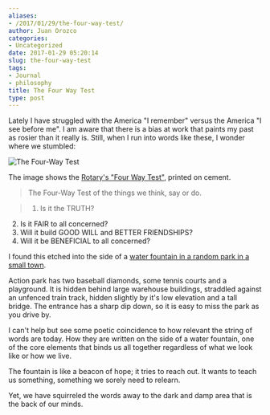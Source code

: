 ```yaml
---
aliases:
- /2017/01/29/the-four-way-test/
author: Juan Orozco
categories:
- Uncategorized
date: 2017-01-29 05:20:14
slug: the-four-way-test
tags:
- Journal
- philosophy
title: The Four Way Test
type: post
---
```


Lately I have struggled with the America "I remember" versus the America "I see before me". I am aware that there is a bias at work that paints my past as rosier than it really is. Still, when I run into words like these, I wonder where we stumbled:

<img src="https://i0.wp.com/m.creativeandflow.com/images/2017/01/four-way-test.jpg?w=580" alt="The Four-Way Test" data-recalc-dims="1" />

The image shows the [Rotary's "Four Way Test"][1], printed on cement.

> The Four-Way Test of the things we think, say or do.

> 1. Is it the TRUTH?

<ol start="2">
  <li>
    Is it FAIR to all concerned?
  </li>
  <li>
    Will it build GOOD WILL and BETTER FRIENDSHIPS?
  </li>
  <li>
    Will it be BENEFICIAL to all concerned?
  </li>
</ol>

I found this etched into the side of a [water fountain in a random park in a small town][2].

Action park has two baseball diamonds, some tennis courts and a playground. It is hidden behind large warehouse buildings, straddled against an unfenced train track, hidden slightly by it's low elevation and a tall bridge. The entrance has a sharp dip down, so it is easy to miss the park as you drive by.

I can't help but see some poetic coincidence to how relevant the string of words are today. How they are written on the side of a water fountain, one of the core elements that binds us all together regardless of what we look like or how we live.

The fountain is like a beacon of hope; it tries to reach out. It wants to teach us something, something we sorely need to relearn.

Yet, we have squirreled the words away to the dark and damp area that is the back of our minds.

[1]: http://thefourwaytest.com/history-of-the-four-way-test/
[2]: https://www.google.com/maps/place/35%C2%B035'31.8%22N+78%C2%B047'59.0%22W/@35.592156,-78.8002672,19z/data=!3m1!4b1!4m5!3m4!1s0x0:0x0!8m2!3d35.592156!4d-78.79972